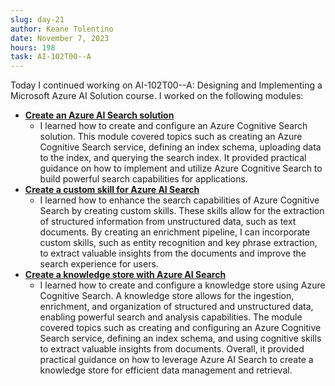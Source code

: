 ```yaml
---
slug: day-21
author: Keane Tolentino
date: November 7, 2023
hours: 198
task: AI-102T00--A
---
```


Today I continued working on AI-102T00--A: Designing and Implementing a Microsoft Azure AI Solution course. I worked on the following modules:

- **[Create an Azure AI Search solution](https://learn.microsoft.com/en-us/training/modules/create-azure-cognitive-search-solution/)**
  - I learned how to create and configure an Azure Cognitive Search solution. This module covered topics such as creating an Azure Cognitive Search service, defining an index schema, uploading data to the index, and querying the search index. It provided practical guidance on how to implement and utilize Azure Cognitive Search to build powerful search capabilities for applications.
- **[Create a custom skill for Azure AI Search](https://learn.microsoft.com/en-us/training/modules/create-enrichment-pipeline-azure-cognitive-search/)**
  - I learned how to enhance the search capabilities of Azure Cognitive Search by creating custom skills. These skills allow for the extraction of structured information from unstructured data, such as text documents. By creating an enrichment pipeline, I can incorporate custom skills, such as entity recognition and key phrase extraction, to extract valuable insights from the documents and improve the search experience for users.
- **[Create a knowledge store with Azure AI Search](https://learn.microsoft.com/en-us/training/modules/create-knowledge-store-azure-cognitive-search/)**
  - I learned how to create and configure a knowledge store using Azure Cognitive Search. A knowledge store allows for the ingestion, enrichment, and organization of structured and unstructured data, enabling powerful search and analysis capabilities. The module covered topics such as creating and configuring an Azure Cognitive Search service, defining an index schema, and using cognitive skills to extract valuable insights from documents. Overall, it provided practical guidance on how to leverage Azure AI Search to create a knowledge store for efficient data management and retrieval.
